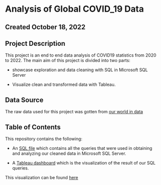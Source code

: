 # **Analysis of Global COVID_19 Data**

## **Created October 18, 2022**

## **Project Description**

This project is an end to end data analysis of COVID19 statistics from 2020 to 2022. The main aim of this project is divided into two parts:  

* showcase exploration and data cleaning with SQL in Microsoft SQL Server

* Visualize clean and transformed data with Tableau. 

## **Data Source**

The raw data used for this project was gotten from [our world in data](https://ourworldindata.org/covid-deaths)

## **Table of Contents**

This repository contains the following: 

* An [SQL file](https://github.com/deengini/COVID_Portfolio_Project/blob/main/SQL_Covid_Query.sql) which contains all the queries that were used in obtaining and analyzing our cleaned data in Microsoft SQL Server.

* A [Tableau dashboard](https://github.com/deengini/COVID_Portfolio_Project/blob/main/Tableau%20Project%20COVID.jpg) which is the visualization of the result of our SQL queries. 

This visualization can be found [here](https://public.tableau.com/app/profile/chidubem.ngini/viz/COVIDDashboard_16661411415150/Dashboard1?publish=yes)
